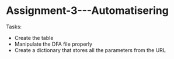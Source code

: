 # Assignment-3---Automatisering


Tasks: 
- Create the table
- Manipulate the DFA file properly
- Create a dictionary that stores all the parameters from the URL